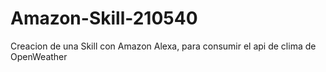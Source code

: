 # Amazon-Skill-210540
Creacion de una Skill con Amazon Alexa, para consumir el api de clima de OpenWeather
